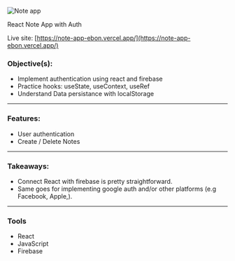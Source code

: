  ![Note app](https://user-images.githubusercontent.com/76098947/165256709-f8340c9b-86cf-4f3a-bb41-2d117ddc12af.gif)



React Note App with Auth

Live site: [https://note-app-ebon.vercel.app/](https://note-app-ebon.vercel.app/)

### Objective(s):

- Implement authentication using react and firebase
- Practice hooks: useState, useContext, useRef
- Understand Data persistance with localStorage

<hr/>

### Features:

- User authentication
- Create / Delete Notes

<hr/>

### Takeaways:

- Connect React with firebase is pretty straightforward. 
- Same goes for implementing google auth and/or other platforms (e.g Facebook, Apple,).

<hr/>

### Tools

- React
- JavaScript
- Firebase
